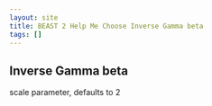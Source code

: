 ```yaml
---
layout: site
title: BEAST 2 Help Me Choose Inverse Gamma beta
tags: []
---
```


## Inverse Gamma beta

scale parameter, defaults to 2

